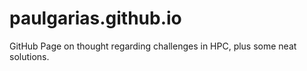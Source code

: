 paulgarias.github.io
====================

GitHub Page
on thought regarding challenges in HPC, plus some neat solutions.
